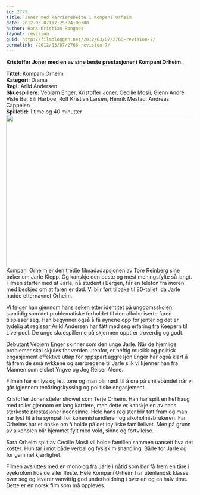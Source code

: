 ```yaml
---
id: 2775
title: Joner med karrierebeste i Kompani Orheim
date: 2012-03-07T17:25:24+00:00
author: Hans-Kristian Rangnes
layout: revision
guid: http://filmbloggen.net/2012/03/07/2766-revision-7/
permalink: /2012/03/07/2766-revision-7/
---
```

**Kristoffer Joner med en av sine beste prestasjoner i Kompani Orheim.<!--more-->**

  
**Tittel:** Kompani Orheim  
**Kategori:** Drama  
**Regi:** Arild Andersen  
**Skuespillere:** Vebjørn Enger, Kristoffer Joner, Cecilie Mosli, Glenn André Viste Bø, Eili Harboe, Rolf Kristian Larsen, Henrik Mestad, Andreas Cappelen  
**Spilletid:** 1 time og 40 minutter  
<a href="http://filmbloggen.net/2012/03/07/joner-med-karrierebeste-i-kompani-orheim/kompani-orheim/" rel="attachment wp-att-2767"><img class="alignnone size-large wp-image-2767" src="http://filmbloggen.net/wp-content/uploads//2012/03/kompani-orheim-620x409.jpg" alt="" width="620" height="409" /></a>  
Kompani Orheim er den tredje filmadadapsjonen av Tore Reinberg sine bøker om Jarle Klepp. Og kanskje den beste og mest meningsfylte så langt. Filmen starter med at Jarle, nå student i Bergen, får en telefon fra moren med beskjed om at faren er død. Vi blir ført tilbake til 80-tallet, da Jarle hadde etternavnet Orheim.

Vi følger han gjennom hans søken etter identitet på ungdomsskolen, samtidig som det problematiske forholdet til den alkoholiserte faren tilspisser seg. Han begynner også å få øynene opp for jenter og det er tydelig at regissør Arild Andersen har fått med seg erfaring fra Keepern til Liverpool. De unge skuespillerne på skjermen opptrer troverdig og godt.

Debutant Vebjørn Enger skinner som den unge Jarle. Når de hjemlige problemer skal skjules for verden utenfor, er heftig musikk og politisk engasjement effektive utløp for oppspart aggresjon.Enger har også klart å få frem de små nykkene og særpregene til Jarle slik vi kjenner han fra Mannen som elsket Yngve og Jeg Reiser Alene.

Filmen har en lys og lett tone og man blir nødt til å dra på smilebåndet når vi går igjennom tenåringskyssing og politiske engasjement.

Kristoffer Joner stjeler showet som Terje Orheim. Han har spilt en hel haug med roller gjennom en lang karriere, men dette er kanskje en av hans sterkeste prestasjoner noensinne. Hele hans register blir tatt fram og man har lyst til å ha sympati for konemishandleren og alkoholmisbrukeren. Far Orheims har et ønske om å holde på det idylliske familielivet. Men på grunn av alkoholen blir hjemmet fylt med vold, sinne og fortvilelse.

Sara Orheim spilt av Cecilie Mosli vil holde familien sammen uansett hva det koster. Hun tar i mot både verbal og fysisk mishandling. Både for Jarle og for gammel kjærlighet.

Filmen avsluttes med en monolog fra Jarle i nåtid som bør få frem en tåre i øyekroken hos de aller fleste. Hele Kompani Orheim har utenlandsk klasse over seg og leverer vanvittig god underholdning i over en og en halv time. Dette er en norsk film som må oppleves.